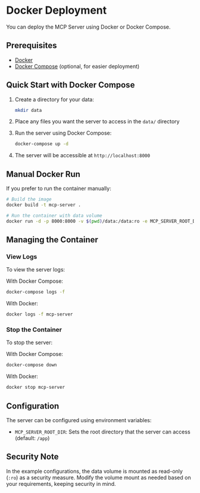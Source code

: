# Docker Deployment

You can deploy the MCP Server using Docker or Docker Compose.

## Prerequisites

- [Docker](https://docs.docker.com/get-docker/)
- [Docker Compose](https://docs.docker.com/compose/install/) (optional, for easier deployment)

## Quick Start with Docker Compose

1. Create a directory for your data:
   ```bash
   mkdir data
   ```

2. Place any files you want the server to access in the `data/` directory

3. Run the server using Docker Compose:
   ```bash
   docker-compose up -d
   ```

4. The server will be accessible at `http://localhost:8000`

## Manual Docker Run

If you prefer to run the container manually:

```bash
# Build the image
docker build -t mcp-server .

# Run the container with data volume
docker run -d -p 8000:8000 -v $(pwd)/data:/data:ro -e MCP_SERVER_ROOT_DIR=/data --name mcp-server mcp-server
```

## Managing the Container

### View Logs

To view the server logs:

With Docker Compose:
```bash
docker-compose logs -f
```

With Docker:
```bash
docker logs -f mcp-server
```

### Stop the Container

To stop the server:

With Docker Compose:
```bash
docker-compose down
```

With Docker:
```bash
docker stop mcp-server
```

## Configuration

The server can be configured using environment variables:

- `MCP_SERVER_ROOT_DIR`: Sets the root directory that the server can access (default: `/app`)

## Security Note

In the example configurations, the data volume is mounted as read-only (`:ro`) as a security measure. Modify the volume mount as needed based on your requirements, keeping security in mind.